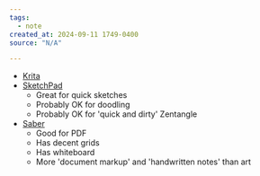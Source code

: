 ```yaml
---
tags:
  - note
created_at: 2024-09-11 1749-0400
source: "N/A"

---
```

- [Krita](https://play.google.com/store/apps/details?id=org.krita)
- [SketchPad](https://play.google.com/store/apps/details?id=com.kanishka_developer.SketchPad)
	- Great for quick sketches
	- Probably OK for doodling
	- Probably OK for 'quick and dirty' Zentangle
- [Saber](https://saber.adil.hanney.org/)
	- Good for PDF
	- Has decent grids
	- Has whiteboard
	- More 'document markup' and 'handwritten notes' than art